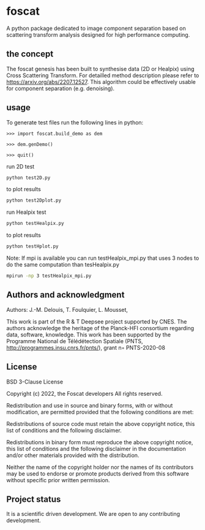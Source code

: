 # foscat

A python package dedicated to image component separation based on scattering transform analysis designed for high performance computing.

## the concept

The foscat genesis has been built to synthesise data (2D or Healpix) using Cross Scattering Transform. For detailled method description please refer to https://arxiv.org/abs/2207.12527. This algorithm could be effectively usable for component separation (e.g. denoising).

## usage


To generate test files run the following lines in python:

```pycon
>>> import foscat.build_demo as dem

>>> dem.genDemo()

>>> quit()
```

run 2D test

```sh
python test2D.py
```

to plot results

```sh
python test2Dplot.py
```

run Healpix test

```sh
python testHealpix.py
```

to plot results

```sh
python testHplot.py
```

Note: If mpi is available you can run testHealpix_mpi.py that uses 3 nodes to do the same computation than tesHealpix.py

```sh
mpirun -np 3 testHealpix_mpi.py
```

## Authors and acknowledgment

Authors: J.-M. Delouis, T. Foulquier, L. Mousset,

This work is part of the R & T Deepsee project supported by CNES. The authors acknowledge the heritage of the Planck-HFI consortium regarding data, software, knowledge. This work has been supported by the Programme National de Télédétection Spatiale (PNTS, http://programmes.insu.cnrs.fr/pnts/), grant n◦ PNTS-2020-08

## License
BSD 3-Clause License

Copyright (c) 2022, the Foscat developers All rights reserved.

Redistribution and use in source and binary forms, with or without modification, are permitted provided that the following conditions are met:

Redistributions of source code must retain the above copyright notice, this list of conditions and the following disclaimer.

Redistributions in binary form must reproduce the above copyright notice, this list of conditions and the following disclaimer in the documentation and/or other materials provided with the distribution.

Neither the name of the copyright holder nor the names of its contributors may be used to endorse or promote products derived from this software without specific prior written permission.

## Project status
It is a scientific driven development. We are open to any contributing development.
